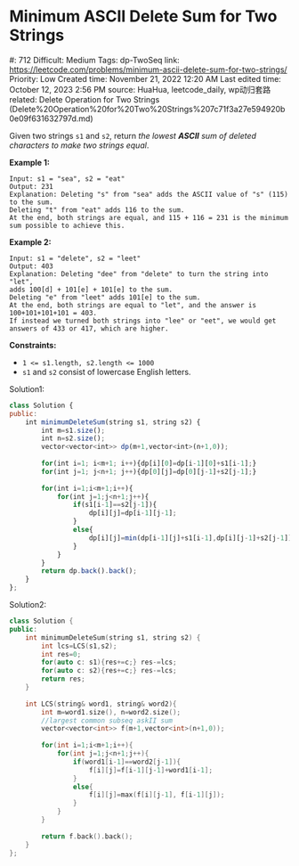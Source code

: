 # Minimum ASCII Delete Sum for Two Strings

#: 712
Difficult: Medium
Tags: dp-TwoSeq
link: https://leetcode.com/problems/minimum-ascii-delete-sum-for-two-strings/
Priority: Low
Created time: November 21, 2022 12:20 AM
Last edited time: October 12, 2023 2:56 PM
source: HuaHua, leetcode_daily, wp动归套路
related: Delete Operation for Two Strings (Delete%20Operation%20for%20Two%20Strings%207c71f3a27e594920b0e09f631632797d.md)

Given two strings `s1` and `s2`, return *the lowest **ASCII** sum of deleted characters to make two strings equal*.

**Example 1:**

```
Input: s1 = "sea", s2 = "eat"
Output: 231
Explanation: Deleting "s" from "sea" adds the ASCII value of "s" (115) to the sum.
Deleting "t" from "eat" adds 116 to the sum.
At the end, both strings are equal, and 115 + 116 = 231 is the minimum sum possible to achieve this.

```

**Example 2:**

```
Input: s1 = "delete", s2 = "leet"
Output: 403
Explanation: Deleting "dee" from "delete" to turn the string into "let",
adds 100[d] + 101[e] + 101[e] to the sum.
Deleting "e" from "leet" adds 101[e] to the sum.
At the end, both strings are equal to "let", and the answer is 100+101+101+101 = 403.
If instead we turned both strings into "lee" or "eet", we would get answers of 433 or 417, which are higher.

```

**Constraints:**

- `1 <= s1.length, s2.length <= 1000`
- `s1` and `s2` consist of lowercase English letters.

Solution1:

```jsx
class Solution {
public:
    int minimumDeleteSum(string s1, string s2) {
        int m=s1.size();
        int n=s2.size();
        vector<vector<int>> dp(m+1,vector<int>(n+1,0));
        
        for(int i=1; i<m+1; i++){dp[i][0]=dp[i-1][0]+s1[i-1];}
        for(int j=1; j<n+1; j++){dp[0][j]=dp[0][j-1]+s2[j-1];}
        
        for(int i=1;i<m+1;i++){
            for(int j=1;j<n+1;j++){
                if(s1[i-1]==s2[j-1]){
                    dp[i][j]=dp[i-1][j-1];
                }
                else{
                    dp[i][j]=min(dp[i-1][j]+s1[i-1],dp[i][j-1]+s2[j-1]);
                }
            }
        }
        return dp.back().back();
    }
};
```

Solution2:

```cpp
class Solution {
public:
    int minimumDeleteSum(string s1, string s2) {
        int lcs=LCS(s1,s2);
        int res=0;
        for(auto c: s1){res+=c;} res-=lcs;
        for(auto c: s2){res+=c;} res-=lcs;
        return res;
    }
    
    int LCS(string& word1, string& word2){
        int m=word1.size(), n=word2.size();
        //largest common subseq askII sum
        vector<vector<int>> f(m+1,vector<int>(n+1,0));
        
        for(int i=1;i<m+1;i++){
            for(int j=1;j<n+1;j++){
                if(word1[i-1]==word2[j-1]){
                    f[i][j]=f[i-1][j-1]+word1[i-1];
                }
                else{
                    f[i][j]=max(f[i][j-1], f[i-1][j]);
                }
            }
        }
        
        return f.back().back();
    }
};
```